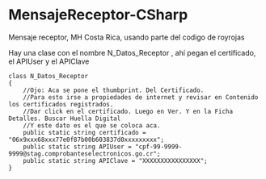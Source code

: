 # MensajeReceptor-CSharp
Mensaje receptor, MH Costa Rica, usando parte del codigo de royrojas

Hay una clase con el nombre N_Datos_Receptor , ahí pegan el certificado, el APIUser y el APIClave

    class N_Datos_Receptor
    {
        //Ojo: Aca se pone el thumbprint. Del Certificado.
        //Para esto irse a propiedades de internet y revisar en Contenido los certificados registrados.
        //Dar click en el certificado. Luego en Ver. Y en la Ficha Detalles. Buscar Huella Digital
        //Y este dato es el que se coloca aca.
        public static string certificado = "06x9xxx68xxx77e0f87b00b603837d0xxxxxxxxx";
        public static string APIUser = "cpf-99-9999-9999@stag.comprobanteselectronicos.go.cr";
        public static string APIClave = "XXXXXXXXXXXXXXXX";
    }

